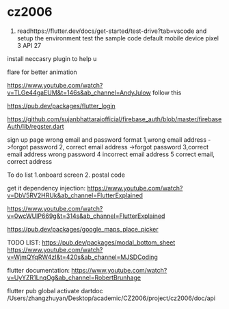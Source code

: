 # cz2006

1. readhttps://flutter.dev/docs/get-started/test-drive?tab=vscode and setup the environment test the sample code
default mobile device pixel 3 API 27

install neccasry plugin to help u 

flare for better animation

https://www.youtube.com/watch?v=TLGe44gaEUM&t=146s&ab_channel=AndyJulow follow this 

https://pub.dev/packages/flutter_login

https://github.com/sujanbhattaraiofficial/firebase_auth/blob/master/firebaseAuth/lib/regster.dart 



sign up page
wrong email and password format
1,wrong email address   ->forgot password
2, correct email address  ->forgot password
3,correct email address wrong password
4 incorrect email address
5 correct email, correct address

To do list 
1.onboard screen
2. postal code



get it dependency injection:
https://www.youtube.com/watch?v=DbV5RV2HRUk&ab_channel=FlutterExplained 


https://www.youtube.com/watch?v=0wcWUIP669g&t=314s&ab_channel=FlutterExplained  

https://pub.dev/packages/google_maps_place_picker 

TODO LIST:
https://pub.dev/packages/modal_bottom_sheet 
https://www.youtube.com/watch?v=WjmQYqRW4zI&t=420s&ab_channel=MJSDCoding 


flutter documentation:
https://www.youtube.com/watch?v=UyYZR1LnqOg&ab_channel=RobertBrunhage 

flutter pub global activate dartdoc 
/Users/zhangzhuyan/Desktop/academic/CZ2006/project/cz2006/doc/api
